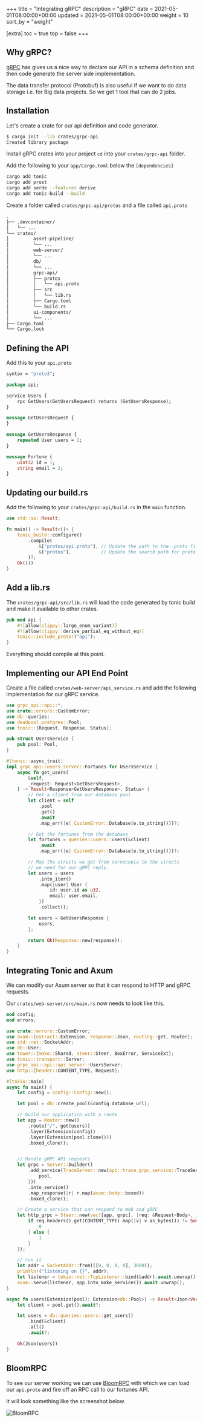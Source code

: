 +++
title = "Integrating gRPC"
description = "gRPC"
date = 2021-05-01T08:00:00+00:00
updated = 2021-05-01T08:00:00+00:00
weight = 10
sort_by = "weight"

[extra]
toc = true
top = false
+++

## Why gRPC?

[gRPC](https://grpc.io/) has gives us a nice way to declare our API in a schema definition and then code generate the server side implementation. 

The data transfer protocol (Protobuf) is also useful if we want to do data storage i.e. for Big data projects. So we get 1 tool that can do 2 jobs.

## Installation

Let's create a crate for our api definition and code generator.

```sh
$ cargo init --lib crates/grpc-api
Created library package
```

Install gRPC crates into your project `cd` into your `crates/grpc-api` folder.

Add the following to your `app/Cargo.toml` below the `[dependencies]` 

```sh
cargo add tonic
cargo add prost
cargo add serde --features derive
cargo add tonic-build --build
```

Create a folder called `crates/grpc-api/protos` and a file called `api.proto`

```sh
.
├── .devcontainer/
│   └── ...
└── crates/
│         asset-pipeline/
│         └── ...
│         web-server/
│         └── ...
│         db/
│         └── ...
│         grpc-api/
│         ├── protos
│         │   └── api.proto
│         ├── src
│         │   └── lib.rs
│         ├── Cargo.toml
│         └── build.rs
│         ui-components/
│         └── ...
├── Cargo.toml
└── Cargo.lock
```

## Defining the API

Add this to your `api.proto`

```proto
syntax = "proto3";

package api;

service Users {
    rpc GetUsers(GetUsersRequest) returns (GetUsersResponse);
}

message GetUsersRequest {
}

message GetUsersResponse {
    repeated User users = 1;
}

message Fortune {
    uint32 id = 1;
    string email = 2;
}
```

## Updating our build.rs

Add the following to your `crates/grpc-api/build.rs` in the `main` function.

```rust
use std::io::Result;

fn main() -> Result<()> {
    tonic_build::configure()
        .compile(
            &["protos/api.proto"], // Update the path to the .proto file
            &["protos"],           // Update the search path for proto files
        )?;
    Ok(())
}
```

## Add a lib.rs

The `crates/grpc-api/src/lib.rs` will load the code generated by tonic build and make it available to other crates.

```rust
pub mod api {
    #![allow(clippy::large_enum_variant)]
    #![allow(clippy::derive_partial_eq_without_eq)]
    tonic::include_proto!("api");
}
```

Everything should compile at this point.

## Implementing our API End Point

Create a file called `crates/web-server/api_service.rs` and add the following implementation for our gRPC service.

```rust
use grpc_api::api::*;
use crate::errors::CustomError;
use db::queries;
use deadpool_postgres::Pool;
use tonic::{Request, Response, Status};

pub struct UsersService {
    pub pool: Pool,
}

#[tonic::async_trait]
impl grpc_api::users_server::Fortunes for UsersService {
    async fn get_users(
        &self,
        _request: Request<GetUsersRequest>,
    ) -> Result<Response<GetUsersResponse>, Status> {
        // Get a client from our database pool
        let client = self
            .pool
            .get()
            .await
            .map_err(|e| CustomError::Database(e.to_string()))?;

        // Get the fortunes from the database
        let fortunes = queries::users::users(&client)
            .await
            .map_err(|e| CustomError::Database(e.to_string()))?;

        // Map the structs we get from cornucopia to the structs
        // we need for our gRPC reply.
        let users = users
            .into_iter()
            .map(|user| User {
                id: user.id as u32,
                email: user.email,
            })
            .collect();

        let users = GetUsersResponse {
            users,
        };

        return Ok(Response::new(response));
    }
}

```

## Integrating Tonic and Axum

We can modify our Axum server so that it can respond to HTTP and gRPC requests.

Our `crates/web-server/src/main.rs` now needs to look like this.

```rust
mod config;
mod errors;

use crate::errors::CustomError;
use axum::{extract::Extension, response::Json, routing::get, Router};
use std::net::SocketAddr;
use db::User;
use tower::{make::Shared, steer::Steer, BoxError, ServiceExt};
use tonic::transport::Server;
use grpc_api::api::api_server::UsersServer;
use http::{header::CONTENT_TYPE, Request};

#[tokio::main]
async fn main() {
    let config = config::Config::new();

    let pool = db::create_pool(&config.database_url);

    // build our application with a route
    let app = Router::new()
        .route("/", get(users))
        .layer(Extension(config))
        .layer(Extension(pool.clone()))
        .boxed_clone();


    // Handle gRPC API requests
    let grpc = Server::builder()
        .add_service(TraceServer::new(api::trace_grpc_service::TraceService {
            pool,
        }))
        .into_service()
        .map_response(|r| r.map(axum::body::boxed))
        .boxed_clone();

    // Create a service that can respond to Web and gRPC
    let http_grpc = Steer::new(vec![app, grpc], |req: &Request<Body>, _svcs: &[_]| {
        if req.headers().get(CONTENT_TYPE).map(|v| v.as_bytes()) != Some(b"application/grpc") {
            0
        } else {
            1
        }
    });

    // run it
    let addr = SocketAddr::from(([0, 0, 0, 0], 3000));
    println!("listening on {}", addr);
    let listener = tokio::net::TcpListener::bind(&addr).await.unwrap();
    axum::serve(listener, app.into_make_service()).await.unwrap();
}

async fn users(Extension(pool): Extension<db::Pool>) -> Result<Json<Vec<User>>, CustomError> {
    let client = pool.get().await?;

    let users = db::queries::users::get_users()
        .bind(&client)
        .all()
        .await?;

    Ok(Json(users))
}
```

## BloomRPC

To see our server working we can use [BloomRPC](https://github.com/bloomrpc/bloomrpc) with which we can load our `api.proto` and fire off an RPC call to our fortunes API.

It will look something like the screenshot below.

![BloomRPC](/bloom-rpc.png)
